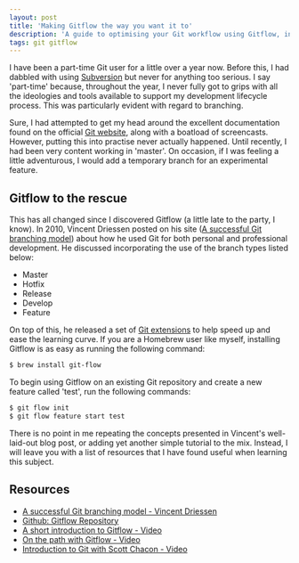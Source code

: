 ```yaml
---
layout: post
title: 'Making Gitflow the way you want it to'
description: 'A guide to optimising your Git workflow using Gitflow, including tips on branching, installation, and valuable resources for mastering Git development.'
tags: git gitflow
---
```


I have been a part-time Git user for a little over a year now.
Before this, I had dabbled with using [Subversion](http://subversion.apache.org/) but never for anything too serious.
I say 'part-time' because, throughout the year, I never fully got to grips with all the ideologies and tools available to support my development lifecycle process.
This was particularly evident with regard to branching.

<!--more-->

Sure, I had attempted to get my head around the excellent documentation found on the official [Git website](http://git-scm.com/), along with a boatload of screencasts.
However, putting this into practise never actually happened.
Until recently, I had been very content working in 'master'.
On occasion, if I was feeling a little adventurous, I would add a temporary branch for an experimental feature.

## Gitflow to the rescue

This has all changed since I discovered Gitflow (a little late to the party, I know).
In 2010, Vincent Driessen posted on his site ([A successful Git branching model](http://nvie.com/posts/a-successful-git-branching-model/)) about how he used Git for both personal and professional development.
He discussed incorporating the use of the branch types listed below:

- Master
- Hotfix
- Release
- Develop
- Feature

On top of this, he released a set of [Git extensions](http://github.com/nvie/gitflow) to help speed up and ease the learning curve.
If you are a Homebrew user like myself, installing Gitflow is as easy as running the following command:

```bash
$ brew install git-flow
```

To begin using Gitflow on an existing Git repository and create a new feature called 'test', run the following commands:

```bash
$ git flow init
$ git flow feature start test
```

There is no point in me repeating the concepts presented in Vincent's well-laid-out blog post, or adding yet another simple tutorial to the mix.
Instead, I will leave you with a list of resources that I have found useful when learning this subject.

## Resources

- [A successful Git branching model - Vincent Driessen](http://nvie.com/posts/a-successful-git-branching-model/)
- [Github: Gitflow Repository](https://github.com/nvie/gitflow)
- [A short introduction to Gitflow - Video](http://vimeo.com/16018419)
- [On the path with Gitflow - Video](http://vimeo.com/37408017)
- [Introduction to Git with Scott Chacon - Video](http://www.youtube.com/watch?v=ZDR433b0HJY)
